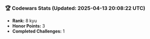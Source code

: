 ### 🏆 Codewars Stats (Updated: 2025-04-13 20:08:22 UTC)

- **Rank:** 8 kyu
- **Honor Points:** 3
- **Completed Challenges:** 1
